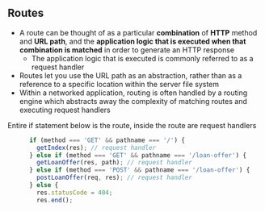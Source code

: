 ## Routes ##
- A route can be thought of as a particular **combination** of **HTTP** method and **URL path**, and the **application logic that is executed when that combination is matched** in order to generate an HTTP response
  - The application logic that is executed is commonly referred to as a request handler
- Routes let you use the URL path as an abstraction, rather than as a reference to a specific location within the server file system
- Within a networked application, routing is often handled by a routing engine which abstracts away the complexity of matching routes and executing request handlers

Entire if statement below is the route, inside the route are request handlers
```javascript
      if (method === 'GET' && pathname === '/') {
        getIndex(res); // request handler
      } else if (method === 'GET' && pathname === '/loan-offer') {
        getLoanOffer(res, path); // request handler
      } else if (method === 'POST' && pathname === '/loan-offer') {
        postLoanOffer(req, res); // request handler
      } else {
        res.statusCode = 404;
        res.end();
```

